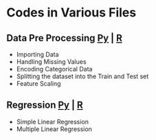 # Codes in Various Files

## Data Pre Processing [Py](https://github.com/harshbg/100-Days-of-Machine-Learning-and-Data-Science/blob/master/Code/Data%20Preprocessing.ipynb) | [R](https://github.com/harshbg/100-Days-of-Machine-Learning-and-Data-Science/blob/master/Code/Data%20Preprocessing.R)
  * Importing Data
  * Handling Missing Values
  * Encoding Categorical Data
  * Splitting the dataset into the Train and Test set
  * Feature Scaling

## Regression [Py](https://github.com/harshbg/100-Days-of-Machine-Learning-and-Data-Science/blob/master/Code/Regression.ipynb) | [R]()
  * Simple Linear Regression
  * Multiple Linear Regression
  
